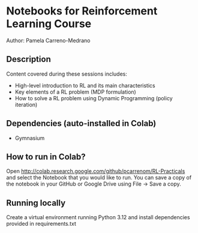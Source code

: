 # Notebooks for Reinforcement Learning Course
Author: Pamela Carreno-Medrano

## Description

Content covered during these sessions includes:
- High-level introduction to RL and its main characteristics
- Key elements of a RL problem (MDP formulation)
- How to solve a RL problem using Dynamic Programming (policy iteration)

## Dependencies (auto-installed in Colab)

- Gymnasium

## How to run in Colab?
Open http://colab.research.google.com/github/pcarrenom/RL-Practicals and select the Notebook that you would like to run. You can save a copy of the notebook in your GitHub or Google Drive using File -> Save a copy.

## Running locally
Create a virtual environment running Python 3.12 and install dependencies provided in requirements.txt

